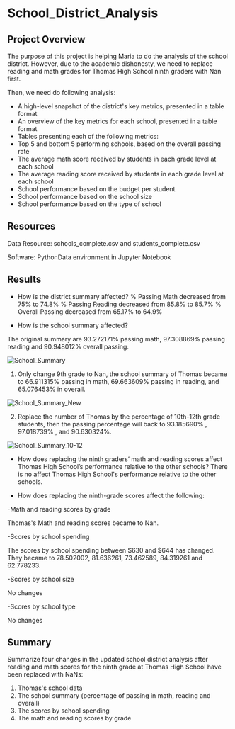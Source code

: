 # School_District_Analysis
## Project Overview
The purpose of this project is helping Maria to do the analysis of the school district. However, due to the academic dishonesty, we need to replace reading and math grades for Thomas High School ninth graders with Nan first.

Then, we need do following analysis:
* A high-level snapshot of the district's key metrics, presented in a table format
* An overview of the key metrics for each school, presented in a table format
* Tables presenting each of the following metrics:
* Top 5 and bottom 5 performing schools, based on the overall passing rate
* The average math score received by students in each grade level at each school
* The average reading score received by students in each grade level at each school
* School performance based on the budget per student
* School performance based on the school size 
* School performance based on the type of school

## Resources
Data Resource: schools_complete.csv and students_complete.csv

Software: PythonData environment in Jupyter Notebook

## Results
* How is the district summary affected?
% Passing Math decreased from 75% to 74.8%
% Passing Reading decreased from 85.8% to 85.7%
% Overall Passing decreased from 65.17% to 64.9%

* How is the school summary affected?

The original summary are  93.272171% passing math,	97.308869% passing reading and	90.948012% overall passing.

![School_Summary](https://user-images.githubusercontent.com/95401877/151116480-856e062a-9c7d-4dfd-8b24-c5387aa72112.png)

1) Only change 9th grade to Nan, the school summary of Thomas became to 66.911315% passing in math,	69.663609% passing in reading, and 65.076453% in overall.

![School_Summary_New](https://user-images.githubusercontent.com/95401877/151116494-1a04513e-0843-4e60-be3f-3e111b984e6e.png)

2) Replace the number of Thomas by the percentage of 10th-12th grade students, then the passing percentage will back to 93.185690% ,	97.018739% , and	90.630324%.

![School_Summary_10-12](https://user-images.githubusercontent.com/95401877/151116540-cdb8d984-9479-4cca-9b38-582c322afeb2.png)

* How does replacing the ninth graders’ math and reading scores affect Thomas High School’s performance relative to the other schools?
There is no affect Thomas High School's performance relative to the other schools.


* How does replacing the ninth-grade scores affect the following:

-Math and reading scores by grade

Thomas's Math and reading scores became to Nan.

-Scores by school spending

The scores by school spending between $630 and $644 has changed. They became to 78.502002, 81.636261, 73.462589, 84.319261	and 62.778233.

-Scores by school size

No changes

-Scores by school type

No changes

## Summary

Summarize four changes in the updated school district analysis after reading and math scores for the ninth grade at Thomas High School have been replaced with NaNs: 
  
1. Thomas's school data 
2. The school summary (percentage of passing in math, reading and overall)
3. The scores by school spending
4. The math and reading scores by grade
